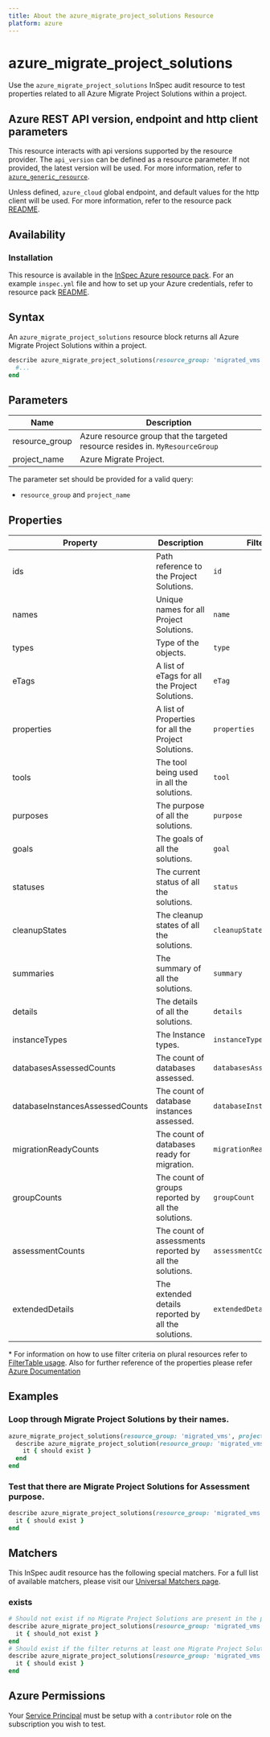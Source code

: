 ```yaml
---
title: About the azure_migrate_project_solutions Resource
platform: azure
---
```


# azure_migrate_project_solutions

Use the `azure_migrate_project_solutions` InSpec audit resource to test properties related to all Azure Migrate Project Solutions within a project.

## Azure REST API version, endpoint and http client parameters

This resource interacts with api versions supported by the resource provider.
The `api_version` can be defined as a resource parameter.
If not provided, the latest version will be used.
For more information, refer to [`azure_generic_resource`](azure_generic_resource.md).

Unless defined, `azure_cloud` global endpoint, and default values for the http client will be used.
For more information, refer to the resource pack [README](../../README.md).

## Availability

### Installation

This resource is available in the [InSpec Azure resource pack](https://github.com/inspec/inspec-azure).
For an example `inspec.yml` file and how to set up your Azure credentials, refer to resource pack [README](../../README.md#Service-Principal).

## Syntax

An `azure_migrate_project_solutions` resource block returns all Azure Migrate Project Solutions within a project.

```ruby
describe azure_migrate_project_solutions(resource_group: 'migrated_vms', project_name: 'zoneA_migrate_project') do
  #...
end
```

## Parameters
| Name           | Description                                                                      |
|----------------|----------------------------------------------------------------------------------|
| resource_group | Azure resource group that the targeted resource resides in. `MyResourceGroup`    |
| project_name   | Azure Migrate Project.                                                           |

The parameter set should be provided for a valid query:
- `resource_group` and `project_name`

## Properties

|Property                        | Description                                                            | Filter Criteria<superscript>*</superscript> |
|--------------------------------|------------------------------------------------------------------------|------------------|
| ids                            | Path reference to the Project Solutions.                               | `id`             |
| names                          | Unique names for all Project Solutions.                                | `name`           |
| types                          | Type of the objects.                                                   | `type`           |
| eTags                          | A list of eTags for all the Project Solutions.                         | `eTag`           |
| properties                     | A list of Properties for all the Project Solutions.                    | `properties`     |
| tools                          | The tool being used in all the solutions.                              | `tool`           |
| purposes                       | The purpose of all the solutions.                                      | `purpose`        |
| goals                          | The goals of all the solutions.                                        | `goal`           |
| statuses                       | The current status of all the solutions.                               | `status`         |
| cleanupStates                  | The cleanup states of all the solutions.                               | `cleanupState`   |
| summaries                      | The summary of all the solutions.                                      | `summary`        |
| details                        | The details of all the solutions.                                      | `details`        |
| instanceTypes                  | The Instance types.                                                    | `instanceType`   |
| databasesAssessedCounts        | The count of databases assessed.                                       | `databasesAssessedCount` |
| databaseInstancesAssessedCounts| The count of database instances assessed.                              | `databaseInstancesAssessedCount` |
| migrationReadyCounts           | The count of databases ready for migration.                            | `migrationReadyCount` |
| groupCounts                    | The count of groups reported by all the solutions.                     | `groupCount`     |
| assessmentCounts               | The count of assessments reported by all the solutions.                | `assessmentCount`|
| extendedDetails                | The extended details reported by all the solutions.                    | `extendedDetails`|



<superscript>*</superscript> For information on how to use filter criteria on plural resources refer to [FilterTable usage](https://github.com/inspec/inspec/blob/master/dev-docs/filtertable-usage.md).
Also for further reference of the properties please refer [Azure Documentation](https://docs.microsoft.com/en-us/rest/api/migrate/projects/solutions/enumerate-solutions)
## Examples

### Loop through Migrate Project Solutions by their names.

```ruby
azure_migrate_project_solutions(resource_group: 'migrated_vms', project_name: 'zoneA_migrate_project').names.each do |name|
  describe azure_migrate_project_solution(resource_group: 'migrated_vms', project_name: 'zoneA_migrate_project', name: name) do
    it { should exist }
  end
end
```
### Test that there are Migrate Project Solutions for Assessment purpose.

```ruby
describe azure_migrate_project_solutions(resource_group: 'migrated_vms', project_name: 'zoneA_migrate_project').where(purpose: 'Assessment') do
  it { should exist }
end
```

## Matchers

This InSpec audit resource has the following special matchers. For a full list of available matchers, please visit our [Universal Matchers page](https://www.inspec.io/docs/reference/matchers/).

### exists

```ruby
# Should not exist if no Migrate Project Solutions are present in the project and in the resource group
describe azure_migrate_project_solutions(resource_group: 'migrated_vms', project_name: 'zoneA_migrate_project') do
  it { should_not exist }
end
# Should exist if the filter returns at least one Migrate Project Solutions in the project and in the resource group
describe azure_migrate_project_solutions(resource_group: 'migrated_vms', project_name: 'zoneA_migrate_project') do
  it { should exist }
end
```
## Azure Permissions

Your [Service Principal](https://docs.microsoft.com/en-us/azure/azure-resource-manager/resource-group-create-service-principal-portal) must be setup with a `contributor` role on the subscription you wish to test.